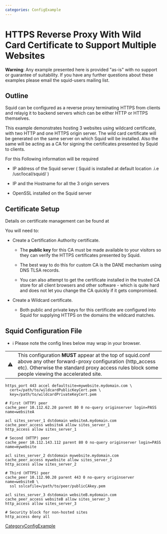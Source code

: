 ```yaml
---
categories: ConfigExample
---
```

# HTTPS Reverse Proxy With Wild Card Certificate to Support Multiple Websites

**Warning**: Any example presented here is provided "as-is" with no
support or guarantee of suitability. If you have any further questions
about these examples please email the squid-users mailing list.

## Outline

Squid can be configured as a reverse proxy terminating HTTPS from
clients and relayig it to backend servers which can be either HTTP or
HTTPS themselves.

This example demonstrates hosting 3 websites using wildcard certificate,
with two HTTP and one HTTPS origin server. The wild card certificate
will be generated on the same server on which Squid will be installed.
Also the same will be acting as a CA for signing the certificates
presented by Squid to clients.

For this Following information will be required

  - IP address of the Squid server ( Squid is installed at default
    location .i.e /usr/local/squid/ )

  - IP and the Hostname for all the 3 origin servers

  - OpenSSL installed on the Squid server

## Certificate Setup

Details on certificate management can be found at
[](http://www.tldp.org/HOWTO/SSL-Certificates-HOWTO/c118.html)

You will need to:

  - Create a Certification Authority certificate.
    
      - The **public key** for this CA must be made available to your
        visitors so they can verify the HTTPS certificates presented by
        Squid.
    
      - The best way to do this for custom CA is the DANE mechanism
        using DNS TLSA records.
    
      - You can also attempt to get the certificate installed in the
        trusted CA store for all client browsers and other software -
        which is quite hard and does not let you change the CA quickly
        if it gets compromised.

  - Create a Wildcard certificate.
    
      - Both public and private keys for this certificate are configured
        into Squid for supplying HTTPS on the domains the wildcard
        matches.

## Squid Configuration File

  - ℹ️
    Please note the config lines below may wrap in your browser.

|                                                                      |                                                                                                                                                                                                                       |
| -------------------------------------------------------------------- | --------------------------------------------------------------------------------------------------------------------------------------------------------------------------------------------------------------------- |
| :warning: | This configuration **MUST** appear at the top of squid.conf above any other forward-proxy configuration (http_access etc). Otherwise the standard proxy access rules block some people viewing the accelerated site. |

    https_port 443 accel defaultsite=mywebsite.mydomain.com \
      cert=/path/to/wildcardPublicKeyCert.pem \
      key=/path/to/wildcardPrivateKeyCert.pem
    
    # First (HTTP) peer
    cache_peer 10.112.62.20 parent 80 0 no-query originserver login=PASS name=websiteA
    
    acl sites_server_1 dstdomain websiteA.mydomain.com
    cache_peer_access websiteA allow sites_server_1
    http_access allow sites_server_1
    
    # Second (HTTP) peer
    cache_peer 10.112.143.112 parent 80 0 no-query originserver login=PASS name=mywebsite
    
    acl sites_server_2 dstdomain mywebsite.mydomain.com
    cache_peer_access mywebsite allow sites_server_2
    http_access allow sites_server_2
    
    # Third (HTTPS) peer
    cache_peer 10.112.90.20 parent 443 0 no-query originserver name=websiteB \
      ssl sslcafile=/path/to/peer/publicCAkey.pem
    
    acl sites_server_3 dstdomain websiteB.mydomain.com
    cache_peer_access websiteB allow sites_server_3
    http_access allow sites_server_3
    
    # Security block for non-hosted sites
    http_access deny all

[CategoryConfigExample](/CategoryConfigExample)
